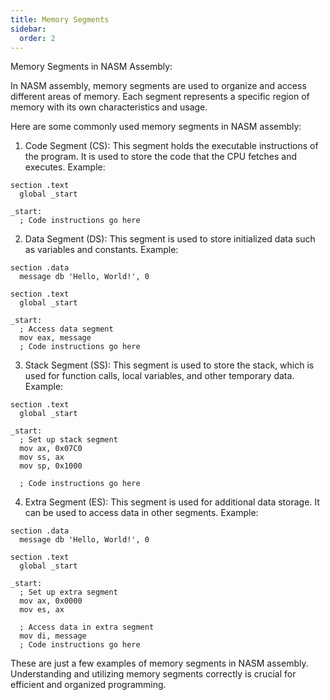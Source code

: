 ```yaml
---
title: Memory Segments
sidebar:
  order: 2
---
```

Memory Segments in NASM Assembly:

In NASM assembly, memory segments are used to organize and access different areas of memory. Each segment represents a specific region of memory with its own characteristics and usage.

Here are some commonly used memory segments in NASM assembly:

1. Code Segment (CS): This segment holds the executable instructions of the program. It is used to store the code that the CPU fetches and executes. Example:

```assembly
section .text
  global _start

_start:
  ; Code instructions go here
```

2. Data Segment (DS): This segment is used to store initialized data such as variables and constants. Example:

```assembly
section .data
  message db 'Hello, World!', 0

section .text
  global _start

_start:
  ; Access data segment
  mov eax, message
  ; Code instructions go here
```

3. Stack Segment (SS): This segment is used to store the stack, which is used for function calls, local variables, and other temporary data. Example:

```assembly
section .text
  global _start

_start:
  ; Set up stack segment
  mov ax, 0x07C0
  mov ss, ax
  mov sp, 0x1000

  ; Code instructions go here
```

4. Extra Segment (ES): This segment is used for additional data storage. It can be used to access data in other segments. Example:

```assembly
section .data
  message db 'Hello, World!', 0

section .text
  global _start

_start:
  ; Set up extra segment
  mov ax, 0x0000
  mov es, ax

  ; Access data in extra segment
  mov di, message
  ; Code instructions go here
```

These are just a few examples of memory segments in NASM assembly. Understanding and utilizing memory segments correctly is crucial for efficient and organized programming.
